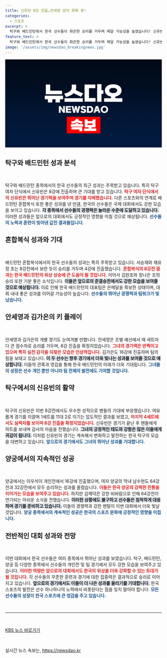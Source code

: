 ```yaml
---
title: 신유빈 8강 진출…안세영 감각 회복 중!
categories:
  - 스포츠
excerpt: >
  탁구와 배드민턴에서 한국 선수들이 화끈한 승리를 거두며 메달 가능성을 높였습니다! 신유빈은 단식 8강에 진출, 혼합복식은 은메달을 확보하며 분위기를 달구고 있습니다. 다음 경기가 더욱 기대됩니다!
feature_text: >
  탁구와 배드민턴에서 한국 선수들이 화끈한 승리를 거두며 메달 가능성을 높였습니다! 신유빈은 단식 8강에 진출, 혼합복식은 은메달을 확보하며 분위기를 달구고 있습니다. 다음 경기가 더욱 기대됩니다!
image: '/assets/img/newsdao_breakingnews.jpg'
---
```


<p><img src="/assets/img/newsdao_breakingnews.jpg" alt="implanttips 속보" /></p>

<h2 data-ke-size="size26">탁구와 배드민턴 성과 분석</h2>

<p data-ke-size="size16">&nbsp;</p>

<p>탁구와 배드민턴 종목에서의 한국 선수들의 최근 성과는 주목받고 있습니다. 특히 탁구 여자 단식에서 신유빈은 8강에 진출하며 큰 기대를 받고 있습니다. <b><span style="color: #ee2323;">탁구 여자 단식에서의 신유빈은 뛰어난 경기력을 보여주며 경기를 지배했습니다.</span></b> 다른 스포츠와의 연계로 배드민턴 혼합복식 또한 좋은 성과를 낸 만큼, 한국의 선수들은 국제 대회에서도 강한 모습을 보이고 있습니다. <b><span style="background-color: #21538527;">각 종목에서 선수들의 경쟁력은 놀라운 수준에 도달하고 있습니다.</span></b> 이러한 성과들은 앞으로의 대회에서도 긍정적인 영향을 미칠 것으로 예상됩니다. <b><span style="color: #1a5490;">선수들의 노력과 훈련이 빚어낸 값진 결과들입니다.</span></b></p>

<h2 data-ke-size="size26">혼합복식 성과와 기대</h2>

<p data-ke-size="size16">&nbsp;</p>

<p>배드민턴 혼합복식에서의 한국 선수들의 성과는 특히 주목받고 있습니다. 서승재와 채유정 조는 8강전에서 보란 듯이 승리를 거두며 4강에 진출했습니다. <b><span style="color: #ee2323;">혼합복식의 8강전 결과는 한국 배드민턴의 위상 상승에 큰 도움이 될 것입니다.</span></b> 이어서 김원호와 정나은 조의 승리 또한 기분 좋은 소식입니다. <b><span style="background-color: #21538527;">이들은 앞으로의 준결승전에서도 강한 모습을 보여줄 것으로 예상됩니다.</span></b> 이로 인해 한국 배드민턴의 대표팀은 은메달을 확보한 상태이며, 대회 내내 좋은 성과를 이어갈 가능성이 높습니다. <b><span style="color: #1a5490;">선수들의 뛰어난 경쟁력과 팀워크가 빛났습니다.</span></b></p>

<h2 data-ke-size="size26">안세영과 김가은의 키 플레이</h2>

<p data-ke-size="size16">&nbsp;</p>

<p>안세영과 김가은의 개별 경기도 눈여겨볼 만합니다. 안세영은 조별 예선에서 매 세트마다 큰 점수차로 승리를 거두며, 8강 진출을 확정지었습니다. <b><span style="color: #ee2323;">그녀의 경기력은 반짝이고 있으며 특히 실전 감각을 되찾은 모습은 인상적입니다.</span></b> 김가은도 16강에 진출하며 팀의 힘을 보태고 있습니다. <b><span style="background-color: #21538527;">이 두 선수는 향후 경기에서 더욱 빛나는 성과를 보여줄 것으로 예상합니다.</span></b> 이들의 관록과 영감을 통해 한국 배드민턴의 미래가 더욱 기대됩니다. <b><span style="color: #1a5490;">그녀들의 성장은 선수 개인 뿐만 아니라 팀 전체의 발전에도 기여할 것입니다.</span></b></p>

<h2 data-ke-size="size26">탁구에서의 신유빈의 활약</h2>

<p data-ke-size="size16">&nbsp;</p>

<p>탁구의 신유빈은 이번 8강전에서도 우수한 성적으로 팬들의 기대에 부응했습니다. 여유롭게 경기를 이끌며 1세트를 11대 2로 이기는 압도적인 결과를 보였고, <b><span style="color: #ee2323;">마지막 4세트에서도 실력차를 보이며 8강 진출을 확정지었습니다.</span></b> 신유빈은 경기가 끝난 후 팬들에게 하트를 보내며 감사의 마음을 전했습니다. <b><span style="background-color: #21538527;">그녀의 긍정적인 태도와 강함은 많은 이들에게 귀감이 됩니다.</span></b> 이처럼 신유빈의 경기는 계속해서 변화하고 발전하는 한국 탁구의 모습을 대변하고 있습니다. <b><span style="color: #1a5490;">앞으로의 경기에서도 그녀의 뛰어난 성과를 기대합니다.</span></b></p>

<h2 data-ke-size="size26">양궁에서의 지속적인 성공</h2>

<p data-ke-size="size16">&nbsp;</p>

<p>양궁에서는 이우석이 개인전에서 16강에 진출했으며, 여자 양궁의 막내 남수현도 64강전과 32강전에서 모두 승리하는 성과를 올렸습니다. <b><span style="color: #ee2323;">이들은 한국 양궁의 강력한 전통을 이어가는 모습을 보여주고 있습니다.</span></b> 하지만 김제덕은 강한 비바람으로 인해 64강전이 연기되는 아쉬운 소식을 전했습니다. <b><span style="background-color: #21538527;">이러한 상황에도 불구하고 선수들은 침착하게 대응하며 경기를 준비하고 있습니다.</span></b> 이들의 경쟁력과 강한 멘탈이 이번 대회에서 더욱 빛날 것입니다. <b><span style="color: #1a5490;">양궁 종목에서의 계속적인 성공은 한국의 스포츠 문화에 긍정적인 영향을 미칩니다.</span></b></p>

<h2 data-ke-size="size26">전반적인 대회 성과와 전망</h2>

<p data-ke-size="size16">&nbsp;</p>

<p>이번 대회에서 한국 선수들은 여러 종목에서 뛰어난 성과를 보였습니다. 탁구, 배드민턴, 양궁 등 다양한 종목에서 선수들의 개인전 및 팀 경기에서 모두 강한 모습을 보여주고 있습니다. <b><span style="color: #ee2323;">이러한 역량은 앞으로의 대회에서도 한국의 위상을 더욱 강화할 수 있는 토대가 될 것입니다.</span></b> 각 선수들의 꾸준한 훈련과 경기에 대한 집중력은 결과적으로 승리로 이어지고 있습니다. <b><span style="background-color: #21538527;">앞으로의 경기에서도 이들이 더 나은 성과를 올리기를 기대합니다.</span></b> 한국 스포츠의 발전은 선수 하나하나의 노력에서 비롯된다는 점을 잊지 말아야 합니다. <b><span style="color: #1a5490;">모든 선수들의 성장이 한국 스포츠에 큰 영감을 주고 있습니다.</span></b></p>

<p data-ke-size="size16">&nbsp;</p>

<hr />

<p data-ke-size="size16">&nbsp;</p>

<p><a href="https://www.kbs.co.kr" target="_blank">KBS 뉴스 바로가기</a> </p>

<p data-ke-size="size16">&nbsp;</p>
실시간 뉴스 속보는, <a href="https://newsdao.kr" rel="dofollow">https://newsdao.kr</a>


